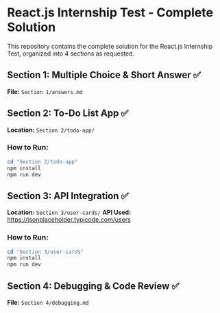 # React.js Internship Test - Complete Solution

This repository contains the complete solution for the React.js Internship Test, organized into 4 sections as requested.

## Section 1: Multiple Choice & Short Answer ✅

**File:** `Section 1/answers.md`

## Section 2: To-Do List App ✅

**Location:** `Section 2/todo-app/`

### How to Run:

```powershell
cd "Section 2/todo-app"
npm install
npm run dev
```

## Section 3: API Integration ✅

**Location:** `Section 3/user-cards/`
**API Used:** https://jsonplaceholder.typicode.com/users

### How to Run:

```powershell
cd "Section 3/user-cards"
npm install
npm run dev
```

## Section 4: Debugging & Code Review ✅

**File:** `Section 4/debugging.md`
